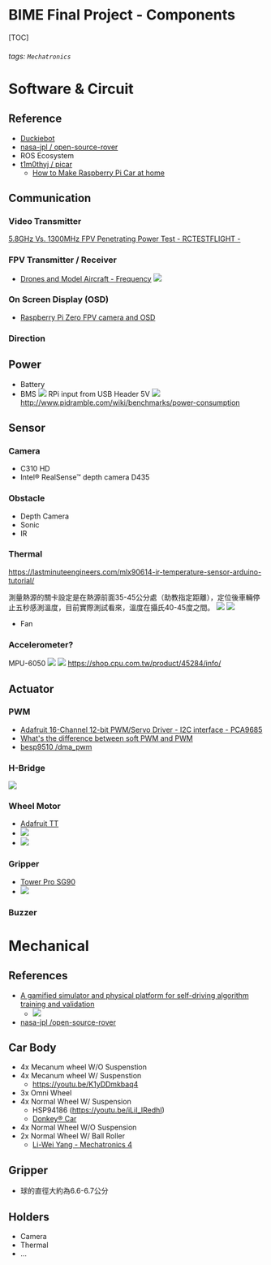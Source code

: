 # BIME Final Project - Components
[TOC]
###### tags: `Mechatronics`

# Software & Circuit
## Reference
* [Duckiebot](https://docs.duckietown.org/daffy/opmanual_duckiebot/out/duckiebot_configurations.html)
* [ nasa-jpl / open-source-rover ](https://github.com/nasa-jpl/open-source-rover)
* ROS Ecosystem
* [t1m0thyj / picar](https://github.com/t1m0thyj/picar)
    * [ How to Make Raspberry Pi Car at home ](https://youtu.be/FyMq5KOcgTg)

## Communication
### Video Transmitter
[ 5.8GHz Vs. 1300MHz FPV Penetrating Power Test - RCTESTFLIGHT - ](https://youtu.be/LltDtKs2sQ4)

### FPV Transmitter / Receiver
* [Drones and Model Aircraft - Frequency](https://drones.stackexchange.com/questions/810/why-is-5-8ghz-used-for-fpv-and-2-4ghz-use-for-transmitters)
![](https://i.imgur.com/DXZW0zg.png)

### On Screen Display (OSD)
* [Raspberry Pi Zero FPV camera and OSD](https://hackaday.io/project/12450-raspberry-pi-zero-fpv-camera-and-osd)

### Direction

## Power
* Battery
* BMS
![](https://i.imgur.com/3pmH4Qd.png)
RPi input from USB Header 5V
![](https://i.imgur.com/EZXqdNk.png)
http://www.pidramble.com/wiki/benchmarks/power-consumption

## Sensor
### Camera
* C310 HD
* Intel® RealSense™ depth camera D435

### Obstacle
* Depth Camera
* Sonic
* IR

### Thermal
https://lastminuteengineers.com/mlx90614-ir-temperature-sensor-arduino-tutorial/

測量熱源的關卡設定是在熱源前面35-45公分處（助教指定距離），定位後車輛停止五秒感測溫度，目前實際測試看來，溫度在攝氏40-45度之間。
![](https://i.imgur.com/oJZC3KL.png)
![](https://i.imgur.com/fMWGlO1.png)


* Fan

### Accelerometer?
MPU-6050
![](https://i.imgur.com/TTqln54.png)
![](https://i.imgur.com/iH6ToTg.png)
https://shop.cpu.com.tw/product/45284/info/

## Actuator
### PWM
* [Adafruit 16-Channel 12-bit PWM/Servo Driver - I2C interface - PCA9685](https://www.adafruit.com/product/815)
* [What's the difference between soft PWM and PWM](https://raspberrypi.stackexchange.com/questions/100641/whats-the-difference-between-soft-pwm-and-pwm)
* [ besp9510 /dma_pwm ](https://github.com/besp9510/dma_pwm)
### H-Bridge
![](https://i.imgur.com/xFWR53z.png)

### Wheel Motor
* [Adafruit TT](https://www.adafruit.com/product/3777)
* ![](https://i.imgur.com/IRJdvfx.png)
* ![](https://i.imgur.com/KWdhHlc.png)

### Gripper
* [Tower Pro SG90](https://www.towerpro.com.tw/product/sg90-7/)
* ![](https://i.imgur.com/GbqmRK1.png)

### Buzzer


# Mechanical
## References
* [A gamified simulator and physical platform for self-driving algorithm training and validation](https://www.researchgate.net/figure/This-1-10th-scale-buggy-features-a-Raspberry-Pi-3B-Navio2-interface-board-Logitech_fig10_337336443)
    * ![](https://i.imgur.com/ueaEHE7.png)
* [ nasa-jpl /open-source-rover ](https://github.com/nasa-jpl/open-source-rover)

## Car Body
* 4x Mecanum wheel W/O Suspenstion
* 4x Mecanum wheel W/ Suspenstion
    * https://youtu.be/K1yDDmkbaq4
* 3x Omni Wheel
* 4x Normal Wheel W/ Suspension
    * HSP94186 (https://youtu.be/iLiI_IRedhI)
    * [Donkey® Car](https://docs.donkeycar.com)
* 4x Normal Wheel W/O Suspension
* 2x Normal Wheel W/ Ball Roller
    * [Li-Wei Yang - Mechatronics 4](https://youtu.be/lFlVofkHzSU)

## Gripper
* 球的直徑大約為6.6-6.7公分

## Holders
* Camera
* Thermal
* ...

